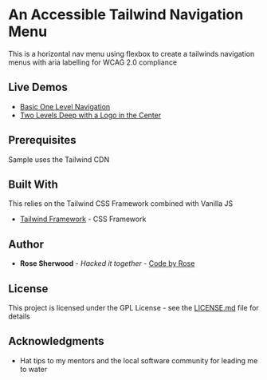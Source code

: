 # An Accessible Tailwind Navigation Menu

This is a horizontal nav menu using flexbox to create a tailwinds navigation menus with aria labelling for WCAG 2.0 compliance

## Live Demos
* [Basic One Level Navigation](https://codepen.io/thunderella42/pen/VVJpKo)
* [Two Levels Deep with a Logo in the Center](https://codepen.io/thunderella42/pen/xQoPPp)

## Prerequisites

Sample uses the Tailwind CDN

## Built With
This relies on the Tailwind CSS Framework combined with Vanilla JS
* [Tailwind Framework](https://www.tailwindcss.com/) - CSS Framework 

## Author

* **Rose Sherwood** - *Hacked it together* - [Code by Rose](https://www.rosesherwood.com)

## License

This project is licensed under the GPL License - see the [LICENSE.md](LICENSE.md) file for details

## Acknowledgments

* Hat tips to my mentors and the local software community for leading me to water
